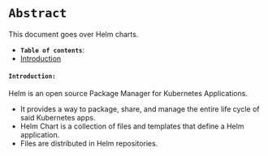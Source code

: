 
# **`Abstract`**

This document goes over Helm charts.

-  **`Table of contents`**:
  - [Introduction](#introduction)


#### **`Introduction:`**
Helm is an open source Package Manager for Kubernetes Applications.
  - It provides a way to package, share, and manage the entire life cycle of said Kubernetes apps.
  - Helm Chart is a collection of files and templates that define a Helm application.
  - Files are distributed in Helm repositories.

